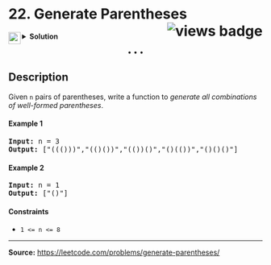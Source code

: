 <h1>
22. Generate Parentheses
<img src="https://tinyurl.com/2s3ptp2t" align="right" alt="views badge">
</h1>

<details>
<summary>
    <img src="https://git.io/JDE5D" height="24" align="left" alt="swift">
    <b>Solution</b>
</summary>

<br/>

```swift
class Solution {
    func generateParenthesis(_ n: Int) -> [String] {
        guard n > 0 else { return [""] }
        
        var map: [Int:[String]] = [:], result: [String] = []
        if let parentheses = map[n] { return parentheses }
        
        for i in 0..<n {
            for l in generateParenthesis(i) {
                for r in generateParenthesis(n - 1 - i) {
                    result.append("(" + l + ")" + r)
                }
            }
        }
        map[n] = result
        
        return result
    }
}
```

<p>
<a href="https://gist.github.com/asahiocean/83c7760035843157ab517be92ddbc004">
<img src="https://git.io/JDNlC" alt="GitHub Gist" height="18" align="center">
</a>
<a href="https://leetcode.com/problems/generate-parentheses/discuss/1656798/">
<img src="https://git.io/JDSVA" alt="LeetCode Discuss" height="28" align="right">
</a>
</p>
    
</details>

<p align="center">• • •</p>

## Description

Given `n` pairs of parentheses, write a function to _generate all combinations of well-formed parentheses_.

#### Example 1

<pre>
<b>Input:</b> n = 3
<b>Output:</b> ["((()))","(()())","(())()","()(())","()()()"]
</pre>

#### Example 2

<pre>
<b>Input:</b> n = 1
<b>Output:</b> ["()"]
</pre>

#### Constraints

*   `1 <= n <= 8`

---

**Source:** https://leetcode.com/problems/generate-parentheses/
